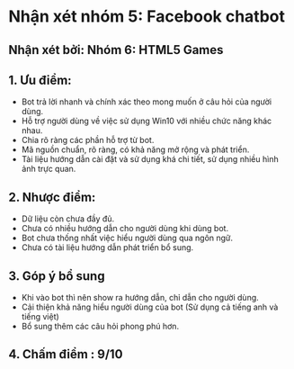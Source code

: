 # Nhận xét nhóm 5: Facebook chatbot  
## Nhận xét bởi: Nhóm 6: HTML5 Games  

## 1. Ưu điểm: 

- Bot trả lời nhanh và chính xác theo mong muốn ở câu hỏi của người dùng.  
- Hỗ trợ người dùng về việc sử dụng Win10 với nhiều chức năng khác nhau.  
- Chia rõ ràng các phần hỗ trợ từ bot.  
- Mã nguồn chuẩn, rõ ràng, có khả năng mở rộng và phát triển.  
- Tài liệu hướng dẫn cài đặt và sử dụng khá chi tiết, sử dụng nhiều hình ảnh trực quan.  

 ## 2. Nhược điểm:  
 
 - Dữ liệu còn chưa đầy đủ.  
 - Chưa có nhiều hướng dẫn cho người dùng khi dùng bot.  
 - Bot chưa thống nhất việc hiểu người dùng qua ngôn ngữ.  
 - Chưa có tài liệu hướng dẫn phát triển bổ sung.  
 
 ## 3. Góp ý bổ sung  
 
 - Khi vào bot thì nên show ra hướng dẫn, chỉ dẫn cho người dùng.
 - Cải thiện khả năng hiểu người dùng của bot (Sử dụng cả tiếng anh và tiếng việt)  
 - Bổ sung thêm các câu hỏi phong phú hơn.  
 
 ## 4. Chấm điểm : 9/10
 
